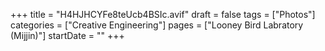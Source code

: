 +++
title = "H4HJHCYFe8teUcb4BSIc.avif"
draft = false
tags = ["Photos"]
categories = ["Creative Engineering"]
pages = ["Looney Bird Labratory (Mijjin)"]
startDate = ""
+++
